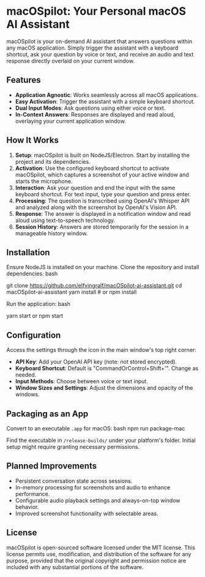 # macOSpilot: Your Personal macOS AI Assistant

macOSpilot is your on-demand AI assistant that answers questions within any macOS application. Simply trigger the assistant with a keyboard shortcut, ask your question by voice or text, and receive an audio and text response directly overlaid on your current window.

## Features

- **Application Agnostic**: Works seamlessly across all macOS applications.
- **Easy Activation**: Trigger the assistant with a simple keyboard shortcut.
- **Dual Input Modes**: Ask questions using either voice or text.
- **In-Context Answers**: Responses are displayed and read aloud, overlaying your current application window.

## How It Works

1. **Setup**: macOSpilot is built on NodeJS/Electron. Start by installing the project and its dependencies.
2. **Activation**: Use the configured keyboard shortcut to activate macOSpilot, which captures a screenshot of your active window and starts the microphone.
3. **Interaction**: Ask your question and end the input with the same keyboard shortcut. For text input, type your question and press enter.
4. **Processing**: The question is transcribed using OpenAI's Whisper API and analyzed along with the screenshot by OpenAI's Vision API.
5. **Response**: The answer is displayed in a notification window and read aloud using text-to-speech technology.
6. **Session History**: Answers are stored temporarily for the session in a manageable history window.

## Installation

Ensure NodeJS is installed on your machine. Clone the repository and install dependencies:
bash

git clone https://github.com/elfvingralf/macOSpilot-ai-assistant.git
cd macOSpilot-ai-assistant
yarn install  # or npm install

Run the application:
bash

yarn start or npm start


## Configuration

Access the settings through the icon in the main window's top right corner:

- **API Key**: Add your OpenAI API key (note: not stored encrypted).
- **Keyboard Shortcut**: Default is "CommandOrControl+Shift+'". Change as needed.
- **Input Methods**: Choose between voice or text input.
- **Window Sizes and Settings**: Adjust the dimensions and opacity of the windows.

## Packaging as an App

Convert to an executable `.app` for macOS:
bash
npm run package-mac


Find the executable in `/release-builds/` under your platform's folder. Initial setup might require granting necessary permissions.

## Planned Improvements

- Persistent conversation state across sessions.
- In-memory processing for screenshots and audio to enhance performance.
- Configurable audio playback settings and always-on-top window behavior.
- Improved screenshot functionality with selectable areas.

## License

macOSpilot is open-sourced software licensed under the MIT license. This license permits use, modification, and distribution of the software for any purpose, provided that the original copyright and permission notice are included with any substantial portions of the software.
